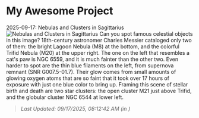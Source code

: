 # My Awesome Project

<!-- APOD Start -->
2025-09-17: Nebulas and Clusters in Sagittarius
![Nebulas and Clusters in Sagittarius](https://apod.nasa.gov/apod/image/2509/SagNebs_DeWinter_960.jpg)
Can you spot famous celestial objects in this image?  18th-century astronomer Charles Messier cataloged only two of them: the bright Lagoon Nebula (M8) at the bottom, and the colorful Trifid Nebula (M20) at the upper right.  The one on the left that resembles a cat's paw is NGC 6559, and it is much fainter than the other two.  Even harder to spot are the thin blue filaments on the left, from supernova remnant (SNR G007.5-01.7).  Their glow comes from small amounts of glowing oxygen atoms that are so faint that it took over 17 hours of exposure with just one blue color to bring up. Framing this scene of stellar birth and death are two star clusters: the open cluster M21 just above Trifid, and the globular cluster NGC 6544 at lower left.
> _Last Updated: 09/17/2025, 08:12:42 AM (in )_
<!-- APOD End -->
